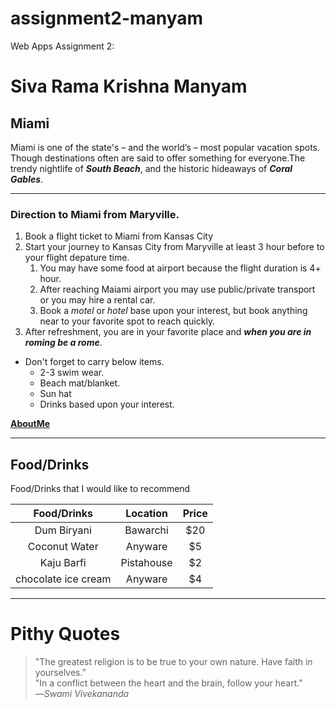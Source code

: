 # assignment2-manyam
Web Apps Assignment 2:

# Siva Rama Krishna Manyam
## Miami

Miami is one of the state's – and the world’s – most popular vacation spots. Though destinations often are said to offer something for everyone.The trendy nightlife of ***South Beach***, and the historic hideaways of ***Coral Gables***.

****

### Direction to Miami from Maryville.

1. Book a flight ticket to Miami from Kansas City
2. Start your journey to Kansas City from Maryville at least 3 hour before to your flight depature time.
    1. You may have some food at airport because the flight duration is 4+ hour.
    2. After reaching Maiami airport you may use public/private transport or you may hire a rental car.
    3. Book a *motel* or *hotel* base upon your interest, but book anything near to your favorite spot to reach quickly.
3. After refreshment, you are in your favorite place and ***when you are in roming be a rome***.
* Don't forget to carry below items.
    * 2-3 swim wear.
    * Beach mat/blanket.
    * Sun hat
    * Drinks based upon your interest.

**[AboutMe](AboutMe.md)**

****

## Food/Drinks

 Food/Drinks that I would like to recommend

| Food/Drinks | Location | Price |
| :---: | :---: | :---: |
| Dum Biryani | Bawarchi | $20 |
| Coconut Water | Anyware | $5 |
| Kaju Barfi| Pistahouse | $2 |
| chocolate ice cream| Anyware | $4 |

****

# Pithy Quotes

>"The greatest religion is to be true to your own nature. Have faith in yourselves."<br/>
>"In a conflict between the heart and the brain, follow your heart."<br/>
>―*Swami Vivekananda*